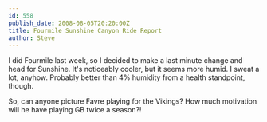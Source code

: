```yaml
---
id: 558
publish_date: 2008-08-05T20:20:00Z
title: Fourmile Sunshine Canyon Ride Report
author: Steve
---
```

I did Fourmile last week, so I decided to make a last minute change and head for Sunshine. It's noticeably cooler, but it seems more humid. I sweat a lot, anyhow. Probably better than 4% humidity from a health standpoint, though.

So, can anyone picture Favre playing for the Vikings? How much motivation will he have playing GB twice a season?!